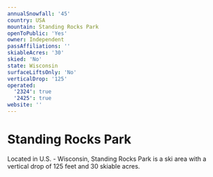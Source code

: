 ```yaml
---
annualSnowfall: '45'
country: USA
mountain: Standing Rocks Park
openToPublic: 'Yes'
owner: Independent
passAffiliations: ''
skiableAcres: '30'
skied: 'No'
state: Wisconsin
surfaceLiftsOnly: 'No'
verticalDrop: '125'
operated:
  '2324': true
  '2425': true
website: ''
---
```



# Standing Rocks Park

Located in U.S. - Wisconsin, Standing Rocks Park is a ski area with a vertical drop of 125 feet and 30 skiable acres.
